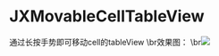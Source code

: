 # JXMovableCellTableView
通过长按手势即可移动cell的tableView
\br效果图：
\br![](https://github.com/pujiaxin33/JXMovableCellTableView/raw/master/JXMovableCellTableView/JXMovableCellTableView.gif)
